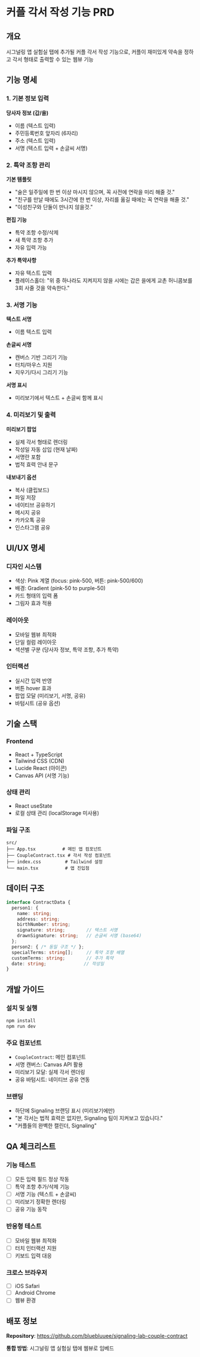 # 커플 각서 작성 기능 PRD

## 개요
시그널링 앱 실험실 탭에 추가될 커플 각서 작성 기능으로, 커플이 재미있게 약속을 정하고 각서 형태로 출력할 수 있는 웹뷰 기능

## 기능 명세

### 1. 기본 정보 입력
**당사자 정보 (갑/을)**
- 이름 (텍스트 입력)
- 주민등록번호 앞자리 (6자리)
- 주소 (텍스트 입력)
- 서명 (텍스트 입력 + 손글씨 서명)

### 2. 특약 조항 관리
**기본 템플릿**
- "술은 일주일에 한 번 이상 마시지 않으며, 꼭 사전에 연락을 미리 해줄 것."
- "친구를 만날 때에도 3시간에 한 번 이상, 자리를 옮길 때에는 꼭 연락을 해줄 것."
- "이성친구와 단둘이 만나지 않을것."

**편집 기능**
- 특약 조항 수정/삭제
- 새 특약 조항 추가
- 자유 입력 가능

**추가 특약사항**
- 자유 텍스트 입력
- 플레이스홀더: "위 중 하나라도 지켜지지 않을 시에는 갑은 을에게 교촌 허니콤보를 3회 사줄 것을 약속한다."

### 3. 서명 기능
**텍스트 서명**
- 이름 텍스트 입력

**손글씨 서명**
- 캔버스 기반 그리기 기능
- 터치/마우스 지원
- 지우기/다시 그리기 기능

**서명 표시**
- 미리보기에서 텍스트 + 손글씨 함께 표시

### 4. 미리보기 및 출력
**미리보기 팝업**
- 실제 각서 형태로 렌더링
- 작성일 자동 삽입 (현재 날짜)
- 서명란 포함
- 법적 효력 안내 문구

**내보내기 옵션**
- 복사 (클립보드)
- 파일 저장
- 네이티브 공유하기
- 메시지 공유
- 카카오톡 공유
- 인스타그램 공유

## UI/UX 명세

### 디자인 시스템
- 색상: Pink 계열 (focus: pink-500, 버튼: pink-500/600)
- 배경: Gradient (pink-50 to purple-50)
- 카드 형태의 입력 폼
- 그림자 효과 적용

### 레이아웃
- 모바일 웹뷰 최적화
- 단일 컬럼 레이아웃
- 섹션별 구분 (당사자 정보, 특약 조항, 추가 특약)

### 인터랙션
- 실시간 입력 반영
- 버튼 hover 효과
- 팝업 모달 (미리보기, 서명, 공유)
- 바텀시트 (공유 옵션)

## 기술 스택

### Frontend
- React + TypeScript
- Tailwind CSS (CDN)
- Lucide React (아이콘)
- Canvas API (서명 기능)

### 상태 관리
- React useState
- 로컬 상태 관리 (localStorage 미사용)

### 파일 구조
```
src/
├── App.tsx          # 메인 앱 컴포넌트
├── CoupleContract.tsx # 각서 작성 컴포넌트
├── index.css         # Tailwind 설정
└── main.tsx          # 앱 진입점
```

## 데이터 구조

```typescript
interface ContractData {
  person1: {
    name: string;
    address: string;
    birthNumber: string;
    signature: string;        // 텍스트 서명
    drawnSignature: string;   // 손글씨 서명 (base64)
  };
  person2: { /* 동일 구조 */ };
  specialTerms: string[];     // 특약 조항 배열
  customTerms: string;        // 추가 특약
  date: string;              // 작성일
}
```

## 개발 가이드

### 설치 및 실행
```bash
npm install
npm run dev
```

### 주요 컴포넌트
- `CoupleContract`: 메인 컴포넌트
- 서명 캔버스: Canvas API 활용
- 미리보기 모달: 실제 각서 렌더링
- 공유 바텀시트: 네이티브 공유 연동

### 브랜딩
- 하단에 Signaling 브랜딩 표시 (미리보기에만)
- "본 각서는 법적 효력은 없지만, Signaling 팀이 지켜보고 있습니다."
- "커플들의 완벽한 캘린더, Signaling"

## QA 체크리스트

### 기능 테스트
- [ ] 모든 입력 필드 정상 작동
- [ ] 특약 조항 추가/삭제 기능
- [ ] 서명 기능 (텍스트 + 손글씨)
- [ ] 미리보기 정확한 렌더링
- [ ] 공유 기능 동작

### 반응형 테스트
- [ ] 모바일 웹뷰 최적화
- [ ] 터치 인터랙션 지원
- [ ] 키보드 입력 대응

### 크로스 브라우저
- [ ] iOS Safari
- [ ] Android Chrome
- [ ] 웹뷰 환경

## 배포 정보

**Repository**: https://github.com/bluebluuee/signaling-lab-couple-contract

**통합 방법**: 시그널링 앱 실험실 탭에 웹뷰로 임베드
